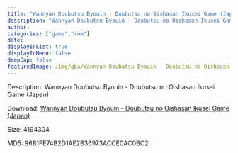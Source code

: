 ```yaml
---
title: "Wannyan Doubutsu Byouin - Doubutsu no Oishasan Ikusei Game (Japan)"
description: "Wannyan Doubutsu Byouin - Doubutsu no Oishasan Ikusei Game (Japan)"
author: 
categories: ["game","rom"]
date: 
displayInList: true
displayInMenu: false
dropCap: false
featuredImage: /img/gba/Wannyan Doubutsu Byouin - Doubutsu no Oishasan Ikusei Game [Japan].jpg
---
```


Description: Wannyan Doubutsu Byouin - Doubutsu no Oishasan Ikusei Game (Japan)

Download: <a style="text-decoration:underline;" href="https://mega.nz/#!ieIwwY5Y!NUIHl24Qeb5kSxguqTyW9wIJjejqTSbZGaZG8g9p6FA" target = "_blank" rel = "nofollow" > Wannyan Doubutsu Byouin - Doubutsu no Oishasan Ikusei Game (Japan)</a>

Size: 4194304

MD5: 96B1FE74B2D1AE2B36973ACCE0AC0BC2

